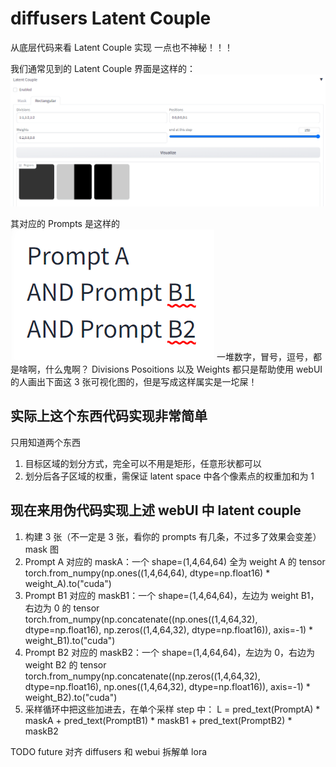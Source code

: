 # diffusers Latent Couple

从底层代码来看 Latent Couple 实现
一点也不神秘！！！

我们通常见到的 Latent Couple 界面是这样的：
![webUI](LC_webUI.PNG)

其对应的 Prompts 是这样的
![prompts](LC_prompts.PNG)
一堆数字，冒号，逗号，都是啥啊，什么鬼啊？
Divisions Posoitions 以及 Weights 都只是帮助使用 webUI 的人画出下面这 3 张可视化图的，但是写成这样属实是一坨屎！

## 实际上这个东西代码实现非常简单
只用知道两个东西
  1. 目标区域的划分方式，完全可以不用是矩形，任意形状都可以
  2. 划分后各子区域的权重，需保证 latent space 中各个像素点的权重加和为 1

## 现在来用伪代码实现上述 webUI 中 latent couple
1. 构建 3 张（不一定是 3 张，看你的 prompts 有几条，不过多了效果会变差）mask 图
  1. Prompt A 对应的 maskA：一个 shape=(1,4,64,64) 全为 weight A 的 tensor
  torch.from_numpy(np.ones((1,4,64,64), dtype=np.float16) * weight_A).to("cuda")
  2. Prompt B1 对应的 maskB1：一个 shape=(1,4,64,64)，左边为 weight B1，右边为 0 的 tensor
  torch.from_numpy(np.concatenate((np.ones((1,4,64,32), dtype=np.float16), np.zeros((1,4,64,32), dtype=np.float16)), axis=-1) * weight_B1).to("cuda")
  3. Prompt B2 对应的 maskB2：一个 shape=(1,4,64,64)，左边为 0，右边为 weight B2 的 tensor
  torch.from_numpy(np.concatenate((np.zeros((1,4,64,32), dtype=np.float16), np.ones((1,4,64,32), dtype=np.float16)), axis=-1) * weight_B2).to("cuda")
2. 采样循环中把这些加进去，在单个采样 step 中：
L = pred_text(PromptA) * maskA + pred_text(PromptB1) * maskB1 + pred_text(PromptB2) * maskB2


TODO future
对齐 diffusers 和 webui
拆解单 lora
